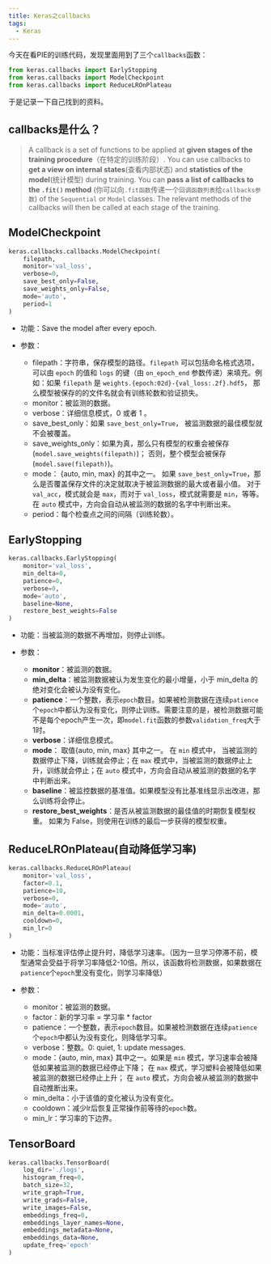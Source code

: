 ```yaml
---
title: Keras之callbacks
tags:
  - Keras
---
```


今天在看PIE的训练代码，发现里面用到了三个`callbacks`函数：

```py
from keras.callbacks import EarlyStopping
from keras.callbacks import ModelCheckpoint
from keras.callbacks import ReduceLROnPlateau
```

于是记录一下自己找到的资料。

## callbacks是什么？

> A callback is a set of functions to be applied at **given stages of the  training procedure**（在特定的训练阶段）. You can use callbacks to **get a view on internal  states**(查看内部状态) and **statistics of the model**(统计模型) during training. You can **pass a list  of callbacks to the `.fit()` method** (你可以向`.fit函数`传递一个`回调函数列表`给`callbacks参数`) of the `Sequential` or `Model` classes. The relevant methods of the callbacks will then be called at each stage of the training. 



## ModelCheckpoint

```py
keras.callbacks.callbacks.ModelCheckpoint(
	filepath, 
	monitor='val_loss', 
	verbose=0, 
	save_best_only=False, 
	save_weights_only=False, 
	mode='auto', 
	period=1
)
```

- 功能：Save the model after every epoch.

- 参数：
  - filepath：字符串，保存模型的路径。`filepath` 可以包括命名格式选项，可以由 `epoch` 的值和 `logs` 的键（由 `on_epoch_end` 参数传递）来填充。例如：如果 `filepath` 是 `weights.{epoch:02d}-{val_loss:.2f}.hdf5`， 那么模型被保存的的文件名就会有训练轮数和验证损失。
  - monitor：被监测的数据。
  - verbose：详细信息模式，0 或者 1 。
  - save_best_only：如果 `save_best_only=True`， 被监测数据的最佳模型就不会被覆盖。
  - save_weights_only：如果为真，那么只有模型的权重会被保存 (`model.save_weights(filepath)`)； 否则，整个模型会被保存 (`model.save(filepath)`)。
  - mode： {auto, min, max} 的其中之一。 如果 `save_best_only=True`，那么是否覆盖保存文件的决定就取决于被监测数据的最大或者最小值。 对于 `val_acc`，模式就会是 `max`，而对于 `val_loss`，模式就需要是 `min`，等等。 在 `auto` 模式中，方向会自动从被监测的数据的名字中判断出来。
  - period：每个检查点之间的间隔（训练轮数）。

## EarlyStopping

```py
keras.callbacks.EarlyStopping(
	monitor='val_loss', 
	min_delta=0, 
	patience=0, 
	verbose=0, 
	mode='auto', 
	baseline=None, 
	restore_best_weights=False
)
```

- 功能：当被监测的数据不再增加，则停止训练。

- 参数：
  - **monitor**：被监测的数据。
  - **min_delta**：被监测数据被认为发生变化的最小增量，小于 min_delta 的绝对变化会被认为没有变化。
  - **patience**：一个整数，表示`epoch`数目。如果被检测数据在连续`patience`个`epoch`中都认为没有变化，则停止训练。需要注意的是，被检测数据可能不是每个epoch产生一次，即`model.fit`函数的参数`validation_freq`大于1时。
  - **verbose**：详细信息模式。
  - **mode**： 取值{auto, min, max} 其中之一。 在 `min` 模式中， 当被监测的数据停止下降，训练就会停止；在 `max` 模式中，当被监测的数据停止上升，训练就会停止；在 `auto` 模式中，方向会自动从被监测的数据的名字中判断出来。
  - **baseline**：被监控数据的基准值。如果模型没有比基准线显示出改进，那么训练将会停止。
  - **restore_best_weights**：是否从被监测数据的最佳值的时期恢复模型权重。 如果为 False，则使用在训练的最后一步获得的模型权重。

## ReduceLROnPlateau(自动降低学习率)

```py
keras.callbacks.ReduceLROnPlateau(
    monitor='val_loss', 
    factor=0.1, 
    patience=10, 
    verbose=0, 
    mode='auto', 
    min_delta=0.0001, 
    cooldown=0, 
    min_lr=0
)
```

- 功能：当标准评估停止提升时，降低学习速率。（因为一旦学习停滞不前，模型通常会受益于将学习率降低2-10倍。所以，该函数将检测数据，如果数据在`patience`个`epoch`里没有变化，则学习率降低）

- 参数：
  - monitor：被监测的数据。
  - factor：新的学习率 = 学习率 * factor
  - patience：一个整数，表示`epoch`数目。如果被检测数据在连续`patience`个`epoch`中都认为没有变化，则降低学习率。
  - verbose：整数。0: quiet, 1: update messages.
  - mode：{auto, min, max} 其中之一。如果是 `min` 模式，学习速率会被降低如果被监测的数据已经停止下降； 在 `max` 模式，学习塑料会被降低如果被监测的数据已经停止上升； 在 `auto` 模式，方向会被从被监测的数据中自动推断出来。
  - min_delta：小于该值的变化被认为没有变化。
  - cooldown：减少lr后恢复正常操作前等待的`epoch`数。
  - min_lr：学习率的下边界。

## TensorBoard

```py
keras.callbacks.TensorBoard(
	log_dir='./logs', 
	histogram_freq=0, 
	batch_size=32, 
	write_graph=True, 
	write_grads=False, 
	write_images=False, 
	embeddings_freq=0, 
	embeddings_layer_names=None, 
	embeddings_metadata=None, 
	embeddings_data=None, 
	update_freq='epoch'
)
```

